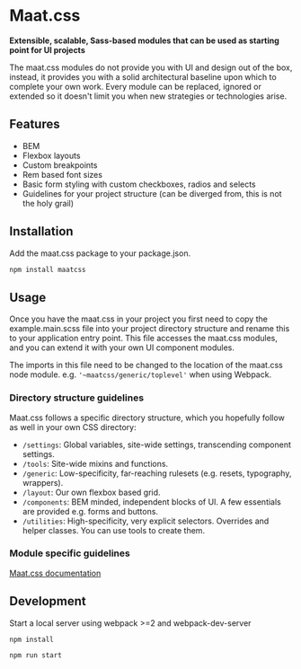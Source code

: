 # Maat.css

**Extensible, scalable, Sass-based modules that can be used as starting point for UI projects**

The maat.css modules do not provide you with UI and design out of the box, instead, it provides you with a solid architectural baseline upon which to complete your own work.
Every module can be replaced, ignored or extended so it doesn't limit you when new strategies or technologies arise.

## Features

* BEM
* Flexbox layouts
* Custom breakpoints
* Rem based font sizes
* Basic form styling with custom checkboxes, radios and selects
* Guidelines for your project structure (can be diverged from, this is not the holy grail) 

## Installation

Add the maat.css package to your package.json.

```bash
npm install maatcss
```

## Usage

Once you have the maat.css in your project you first need to copy the example.main.scss file into your project directory structure and rename this to your application entry point.
This file accesses the maat.css modules, and you can extend it with your own UI component modules.

The imports in this file need to be changed to the location of the maat.css node module. e.g. `'~maatcss/generic/toplevel'` when using Webpack.

### Directory structure guidelines

Maat.css follows a specific directory structure, which you hopefully follow as well in your own CSS directory:

* `/settings`: Global variables, site-wide settings, transcending component settings.
* `/tools`: Site-wide mixins and functions.
* `/generic`: Low-specificity, far-reaching rulesets (e.g. resets, typography, wrappers).
* `/layout`: Our own flexbox based grid.
* `/components`: BEM minded, independent blocks of UI. A few essentials are provided e.g. forms and buttons.
* `/utilities`: High-specificity, very explicit selectors. Overrides and helper
  classes. You can use tools to create them.

### Module specific guidelines

[Maat.css documentation](https://freshheads.github.io/maatcss-docs/)

## Development 

Start a local server using webpack >=2 and webpack-dev-server

```
npm install
```

```
npm run start
```

